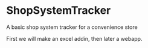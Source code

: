 # ShopSystemTracker
A basic shop system tracker for a convenience store

First we will make an excel addin, then later a webapp.
